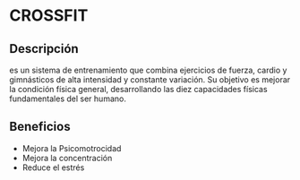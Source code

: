 # CROSSFIT

## Descripción
es un sistema de entrenamiento que combina ejercicios de fuerza, cardio y gimnásticos de alta intensidad y constante variación. Su objetivo es mejorar la condición física general, desarrollando las diez capacidades físicas fundamentales del ser humano.

## Beneficios
- Mejora la Psicomotrocidad
- Mejora la concentración
- Reduce el estrés

